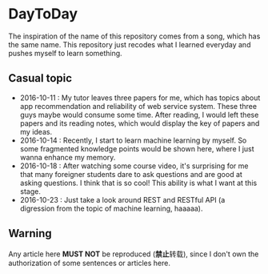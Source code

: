 # DayToDay
The inspiration of the name of this repository comes from a song, which has the same name. This repository just recodes what I learned everyday and pushes myself to learn something.

## Casual topic
- 2016-10-11 : My tutor leaves three papers for me, which has topics about app recommendation and reliability of web service system. These three guys maybe would consume some time. After reading, I would left these papers and its reading notes, which would display the key of papers and my ideas.
- 2016-10-14 : Recently, I start to learn machine learning by myself. So some fragmented knowledge points would be shown here, where I just wanna enhance my memory.
- 2016-10-18 : After watching some course video, it's surprising for me that many foreigner students dare to ask questions and are good at asking questions. I think that is so cool! This ability is what I want at this stage.
- 2016-10-23 : Just take a look around REST and RESTful API (a digression from the topic of machine learning, haaaaa).

## Warning
Any article here **MUST NOT** be reproduced (**禁止**转载), since I don't own the authorization of some sentences or articles here.
